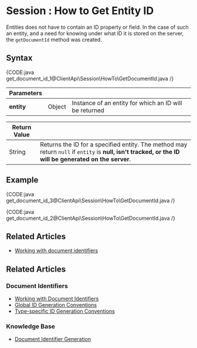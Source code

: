 # Session : How to Get Entity ID

Entities does not have to contain an ID property or field. In the case of such an entity, and a need for knowing under what ID it is stored on the server, the `getDocumentId` method was created.

## Syntax

{CODE:java get_document_id_1@ClientApi\Session\HowTo\GetDocumentId.java /}

| Parameters | | |
| ------------- | ------------- | ----- |
| **entity** | Object | Instance of an entity for which an ID will be returned |

| Return Value | |
| ------------- | ----- |
| String | Returns the ID for a specified entity. The method may return `null` if `entity` is **null, isn't tracked, or the ID will be generated on the server**. |

## Example

{CODE:java get_document_id_3@ClientApi\Session\HowTo\GetDocumentId.java /}

{CODE:java get_document_id_2@ClientApi\Session\HowTo\GetDocumentId.java /}

## Related Articles

 - [Working with document identifiers](../../document-identifiers/working-with-document-identifiers)

 ## Related Articles

### Document Identifiers

- [Working with Document Identifiers](../../../client-api/document-identifiers/working-with-document-identifiers)
- [Global ID Generation Conventions](../../../client-api/configuration/identifier-generation/global)
- [Type-specific ID Generation Conventions](../../../client-api/configuration/identifier-generation/type-specific)

### Knowledge Base

- [Document Identifier Generation](../../../server/kb/document-identifier-generation)
